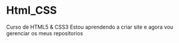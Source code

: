 # Html_CSS
 Curso de HTML5 & CSS3
 Estou aprendendo a criar site e agora vou gerenciar os meus repositorios
